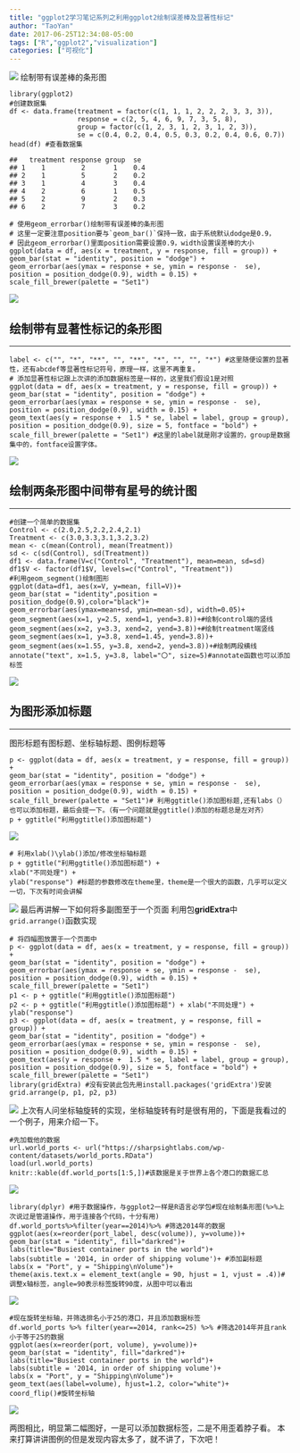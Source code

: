 ```yaml
---
title: "ggplot2学习笔记系列之利用ggplot2绘制误差棒及显著性标记"
author: "TaoYan"
date: 2017-06-25T12:34:08-05:00
tags: ["R","ggplot2","visualization"]
categories: ["可视化"]
---
```


![](https://raw.githubusercontent.com/YTLogos/pic_link/master/img/20190819145522.png)
绘制带有误差棒的条形图

<!--more-->

```
library(ggplot2)
#创建数据集
df <- data.frame(treatment = factor(c(1, 1, 1, 2, 2, 2, 3, 3, 3)), 
                 response = c(2, 5, 4, 6, 9, 7, 3, 5, 8), 
                 group = factor(c(1, 2, 3, 1, 2, 3, 1, 2, 3)), 
                 se = c(0.4, 0.2, 0.4, 0.5, 0.3, 0.2, 0.4, 0.6, 0.7))
head(df) #查看数据集

##   treatment response group  se
## 1    1         2       1    0.4
## 2    1         5       2    0.2
## 3    1         4       3    0.4
## 4    2         6       1    0.5
## 5    2         9       2    0.3
## 6    2         7       3    0.2
```
```
# 使用geom_errorbar()绘制带有误差棒的条形图
# 这里一定要注意position要与`geom_bar()`保持一致，由于系统默认dodge是0.9，
# 因此geom_errorbar()里面position需要设置0.9，width设置误差棒的大小
ggplot(data = df, aes(x = treatment, y = response, fill = group)) + 
geom_bar(stat = "identity", position = "dodge") + 
geom_errorbar(aes(ymax = response + se, ymin = response -  se), 
position = position_dodge(0.9), width = 0.15) + 
scale_fill_brewer(palette = "Set1")
```
![](https://raw.githubusercontent.com/YTLogos/pic_link/master/img/20190819145536.png)

## 绘制带有显著性标记的条形图
------------------------
```
label <- c("", "*", "**", "", "**", "*", "", "", "*") #这里随便设置的显著性，还有abcdef等显著性标记符号，原理一样，这里不再重复。
# 添加显著性标记跟上次讲的添加数据标签是一样的，这里我们假设1是对照
ggplot(data = df, aes(x = treatment, y = response, fill = group)) + 
geom_bar(stat = "identity", position = "dodge") + 
geom_errorbar(aes(ymax = response + se, ymin = response -  se), 
position = position_dodge(0.9), width = 0.15) + 
geom_text(aes(y = response +  1.5 * se, label = label, group = group), 
position = position_dodge(0.9), size = 5, fontface = "bold") + 
scale_fill_brewer(palette = "Set1") #这里的label就是刚才设置的，group是数据集中的，fontface设置字体。
```
![](https://raw.githubusercontent.com/YTLogos/pic_link/master/img/20190819145549.png)

## 绘制两条形图中间带有星号的统计图
-------------------------
```
#创建一个简单的数据集
Control <- c(2.0,2.5,2.2,2.4,2.1)
Treatment <- c(3.0,3.3,3.1,3.2,3.2)
mean <- c(mean(Control), mean(Treatment))
sd <- c(sd(Control), sd(Treatment))
df1 <- data.frame(V=c("Control", "Treatment"), mean=mean, sd=sd)
df1$V <- factor(df1$V, levels=c("Control", "Treatment"))
#利用geom_segment()绘制图形
ggplot(data=df1, aes(x=V, y=mean, fill=V))+ 
geom_bar(stat = "identity",position = position_dodge(0.9),color="black")+ 
geom_errorbar(aes(ymax=mean+sd, ymin=mean-sd), width=0.05)+ 
geom_segment(aes(x=1, y=2.5, xend=1, yend=3.8))+#绘制control端的竖线 
geom_segment(aes(x=2, y=3.3, xend=2, yend=3.8))+#绘制treatment端竖线 
geom_segment(aes(x=1, y=3.8, xend=1.45, yend=3.8))+ 
geom_segment(aes(x=1.55, y=3.8, xend=2, yend=3.8))+#绘制两段横线 
annotate("text", x=1.5, y=3.8, label="〇", size=5)#annotate函数也可以添加标签
```

![](https://raw.githubusercontent.com/YTLogos/pic_link/master/img/20190819145604.png)


## 为图形添加标题
--------------------------
图形标题有图标题、坐标轴标题、图例标题等
```
p <- ggplot(data = df, aes(x = treatment, y = response, fill = group)) + 
geom_bar(stat = "identity", position = "dodge") +
geom_errorbar(aes(ymax = response + se, ymin = response -  se),
position = position_dodge(0.9), width = 0.15) + 
scale_fill_brewer(palette = "Set1")# 利用ggtitle()添加图标题,还有labs（）也可以添加标题，最后会提一下。（有一个问题就是ggtitle()添加的标题总是左对齐）
p + ggtitle("利用ggtitle()添加图标题")
```
![](https://raw.githubusercontent.com/YTLogos/pic_link/master/img/20190819145618.png)
```
# 利用xlab()\ylab()添加/修改坐标轴标题
p + ggtitle("利用ggtitle()添加图标题") + 
xlab("不同处理") + 
ylab("response") #标题的参数修改在theme里，theme是一个很大的函数，几乎可以定义一切，下次有时间会讲解
```

![](https://raw.githubusercontent.com/YTLogos/pic_link/master/img/20190819145632.png)
最后再讲解一下如何将多副图至于一个页面 利用包**gridExtra**中`grid.arrange()`函数实现

```
# 将四幅图放置于一个页面中
p <- ggplot(data = df, aes(x = treatment, y = response, fill = group)) + 
geom_bar(stat = "identity", position = "dodge") + 
geom_errorbar(aes(ymax = response + se, ymin = response -  se), 
position = position_dodge(0.9), width = 0.15) + 
scale_fill_brewer(palette = "Set1")
p1 <- p + ggtitle("利用ggtitle()添加图标题")
p2 <- p + ggtitle("利用ggtitle()添加图标题") + xlab("不同处理") + ylab("response")
p3 <- ggplot(data = df, aes(x = treatment, y = response, fill = group)) + 
geom_bar(stat = "identity", position = "dodge") + 
geom_errorbar(aes(ymax = response + se, ymin = response -  se), 
position = position_dodge(0.9), width = 0.15) + 
geom_text(aes(y = response +  1.5 * se, label = label, group = group), 
position = position_dodge(0.9), size = 5, fontface = "bold") + 
scale_fill_brewer(palette = "Set1")
library(gridExtra) #没有安装此包先用install.packages('gridExtra')安装
grid.arrange(p, p1, p2, p3)
```

![](https://raw.githubusercontent.com/YTLogos/pic_link/master/img/20190819145650.png)
上次有人问坐标轴旋转的实现，坐标轴旋转有时是很有用的，下面是我看过的一个例子，用来介绍一下。

```
#先加载他的数据
url.world_ports <- url("https://sharpsightlabs.com/wp-content/datasets/world_ports.RData")
load(url.world_ports)
knitr::kable(df.world_ports[1:5,])#该数据是关于世界上各个港口的数据汇总
```

![](https://raw.githubusercontent.com/YTLogos/pic_link/master/img/20190819145702.png)
```
library(dplyr) #用于数据操作，与ggplot2一样是R语言必学包#现在绘制条形图(%>%上次说过是管道操作，用于连接各个代码，十分有用)
df.world_ports%>%filter(year==2014)%>% #筛选2014年的数据 
ggplot(aes(x=reorder(port_label, desc(volume)), y=volume))+ 
geom_bar(stat = "identity", fill="darkred")+ 
labs(title="Busiest container ports in the world")+ 
labs(subtitle = '2014, in order of shipping volume')+ #添加副标题 
labs(x = "Port", y = "Shipping\nVolume")+ 
theme(axis.text.x = element_text(angle = 90, hjust = 1, vjust = .4))#调整x轴标签，angle=90表示标签旋转90度，从图中可以看出
```
![](https://raw.githubusercontent.com/YTLogos/pic_link/master/img/20190819145713.png)
```
#现在旋转坐标轴，并筛选排名小于25的港口，并且添加数据标签
df.world_ports %>% filter(year==2014, rank<=25) %>% #筛选2014年并且rank小于等于25的数据 
ggplot(aes(x=reorder(port, volume), y=volume))+ 
geom_bar(stat = "identity", fill="darkred")+ 
labs(title="Busiest container ports in the world")+ 
labs(subtitle = '2014, in order of shipping volume')+  
labs(x = "Port", y = "Shipping\nVolume")+ 
geom_text(aes(label=volume), hjust=1.2, color="white")+ 
coord_flip()#旋转坐标轴
```
![](https://raw.githubusercontent.com/YTLogos/pic_link/master/img/20190819145724.png)

两图相比，明显第二幅图好，一是可以添加数据标签，二是不用歪着脖子看。
本来打算讲讲图例的但是发现内容太多了，就不讲了，下次吧！

